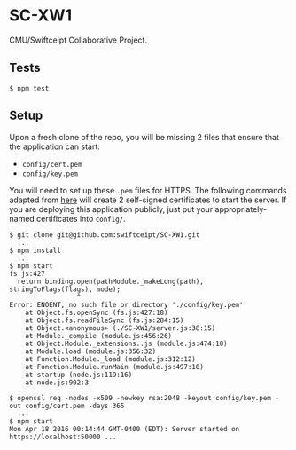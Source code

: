 # SC-XW1
CMU/Swiftceipt Collaborative Project.

## Tests

```
$ npm test
```

## Setup

Upon a fresh clone of the repo, you will be missing 2 files that ensure that the application can start:
* `config/cert.pem`
* `config/key.pem`

You will need to set up these `.pem` files for HTTPS. The following commands adapted from [here](http://blog.mgechev.com/2014/02/19/create-https-tls-ssl-application-with-express-nodejs/) will create 2 self-signed certificates to start the server. If you are deploying this application publicly, just put your appropriately-named certificates into `config/`.

```
$ git clone git@github.com:swiftceipt/SC-XW1.git
  ...
$ npm install
  ...
$ npm start
fs.js:427
  return binding.open(pathModule._makeLong(path), stringToFlags(flags), mode);
                 ^
Error: ENOENT, no such file or directory './config/key.pem'
    at Object.fs.openSync (fs.js:427:18)
    at Object.fs.readFileSync (fs.js:284:15)
    at Object.<anonymous> (./SC-XW1/server.js:38:15)
    at Module._compile (module.js:456:26)
    at Object.Module._extensions..js (module.js:474:10)
    at Module.load (module.js:356:32)
    at Function.Module._load (module.js:312:12)
    at Function.Module.runMain (module.js:497:10)
    at startup (node.js:119:16)
    at node.js:902:3

$ openssl req -nodes -x509 -newkey rsa:2048 -keyout config/key.pem -out config/cert.pem -days 365
  ...
$ npm start
Mon Apr 18 2016 00:14:44 GMT-0400 (EDT): Server started on https://localhost:50000 ...
```